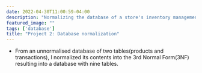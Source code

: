 ```yaml
---
date: 2022-04-30T11:00:59-04:00
description: "Normalizing the database of a store's inventory management system."
featured_image: ""
tags: ['database']
title: "Project 2: Database normalization"
---
```


- From an unnormalised database of two tables(products and transactions), I normalized its contents into the 3rd Normal Form(3NF) resulting into a database with nine tables.